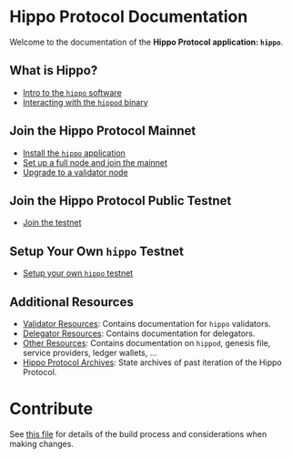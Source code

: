 # Hippo Protocol Documentation

Welcome to the documentation of the **Hippo Protocol application: `hippo`**.

## What is Hippo?

- [Intro to the `hippo` software](./docs/getting-started/what-is-hippo.md)
- [Interacting with the `hippod` binary](./docs/hub-tutorials/hippod.md)

## Join the Hippo Protocol Mainnet

- [Install the `hippo` application](./docs/getting-started/installation.md)
- [Set up a full node and join the mainnet](./docs/hub-tutorials/join-mainnet.md)
- [Upgrade to a validator node](./docs/validators/validator-setup.md)

## Join the Hippo Protocol Public Testnet

- [Join the testnet](./docs/hub-tutorials/join-testnet.md)

## Setup Your Own `hippo` Testnet

- [Setup your own `hippo` testnet](https://github.com/hippocrat-dao/hippo-protocol.git)

## Additional Resources

- [Validator Resources](./docs/validators/README.md): Contains documentation for `hippo` validators.
- [Delegator Resources](./docs/delegators/README.md): Contains documentation for delegators.
- [Other Resources](./docs/resources/README.md): Contains documentation on `hippod`, genesis file, service providers, ledger wallets, ...
- [Hippo Protocol Archives](./docs/resources/archives.md): State archives of past iteration of the Hippo Protocol.

# Contribute

See [this file](./DOCS_README.md) for details of the build process and
considerations when making changes.

